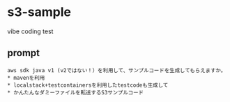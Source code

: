 # s3-sample

vibe coding test


## prompt

```
aws sdk java v1 (v2ではない！）を利用して、サンプルコードを生成してもらえますか。
* mavenを利用
* localstack+testcontainersを利用したtestcodeも生成して
* かんたんなダミーファイルを転送するS3サンプルコード
```

